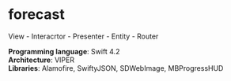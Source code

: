 # forecast
View - Interacrtor - Presenter - Entity - Router

__Programming language__: Swift 4.2 <br />
__Architecture__: VIPER <br />
__Libraries__: Alamofire, SwiftyJSON, SDWebImage, MBProgressHUD
